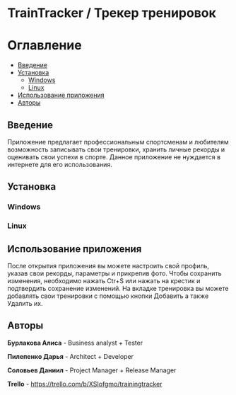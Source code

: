 # TrainTracker / Трекер тренировок

Оглавление
==========
- [Введение](#Введение)
- [Установка](#Установка)
  - [Windows](#Windows)
  - [Linux](#Linux)
- [Использование приложения](#Использование-приложения)
- [Авторы](#Авторы)

<a id="markdown-Введение" name="Введение"></a>
## Введение

Приложение предлагает профессиональным спортсменам и любителям возможность записывать свои тренировки, хранить личные рекорды и оценивать свои успехи в спорте.
Данное приложение не нуждается в интернете для его использования.

<a id="markdown-Установка" name="Установка"></a>
## Установка


<a id="markdown-Windows" name="Windows"></a>
### Windows


<a id="markdown-Linux" name="Linux"></a>
### Linux


<a id="markdown-Использование-приложения" name="Использование-приложения"></a>
## Использование приложения

После открытия приложения вы можете настроить свой профиль, указав свои рекорды, параметры и прикрепив фото.
Чтобы сохранить изменения, необходимо нажать Ctr+S или нажать на крестик и подтвердить сохранение изменений.
На вкладке тренировка вы можете добавлять свои тренировки с помощью кнопки Добавить а также Удалить их.

<a id="markdown-Авторы" name="Авторы"></a>
## Авторы

**Бурлакова Алиса** - Business analyst + Tester

**Пилепенко Дарья** - Architect + Developer

**Соловьев Даниил** - Project Manager + Release Manager

**Trello** - https://trello.com/b/XSIofgmo/trainingtracker
